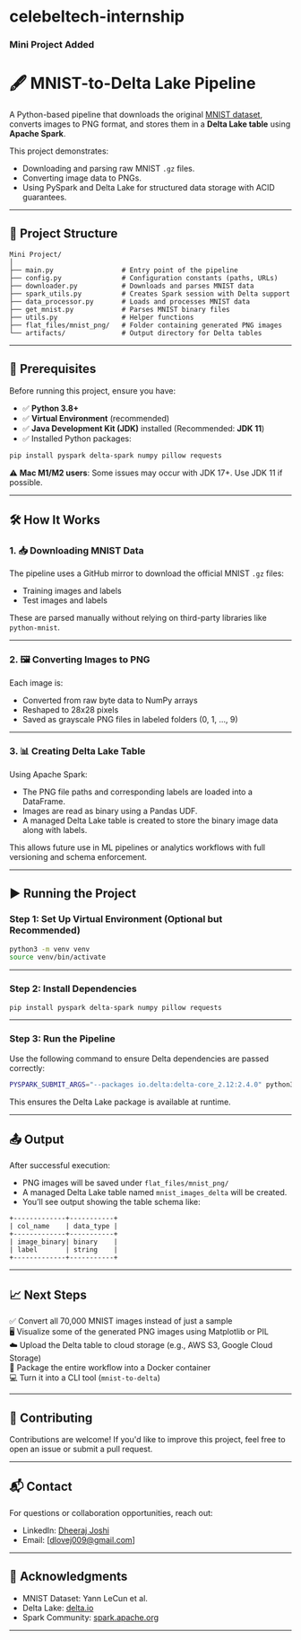 # celebeltech-internship

### Mini Project Added 
# 🖋️ MNIST-to-Delta Lake Pipeline

A Python-based pipeline that downloads the original [MNIST dataset](http://yann.lecun.com/exdb/mnist/), converts images to PNG format, and stores them in a **Delta Lake table** using **Apache Spark**.

This project demonstrates:
- Downloading and parsing raw MNIST `.gz` files.
- Converting image data to PNGs.
- Using PySpark and Delta Lake for structured data storage with ACID guarantees.

---

## 🧩 Project Structure

```
Mini Project/
│
├── main.py                 # Entry point of the pipeline  
├── config.py               # Configuration constants (paths, URLs)
├── downloader.py           # Downloads and parses MNIST data
├── spark_utils.py          # Creates Spark session with Delta support
├── data_processor.py       # Loads and processes MNIST data
├── get_mnist.py            # Parses MNIST binary files
├── utils.py                # Helper functions
├── flat_files/mnist_png/   # Folder containing generated PNG images
└── artifacts/              # Output directory for Delta tables
```

---

## 🔧 Prerequisites

Before running this project, ensure you have:

- ✅ **Python 3.8+**
- ✅ **Virtual Environment** (recommended)
- ✅ **Java Development Kit (JDK)** installed (Recommended: **JDK 11**)
- ✅ Installed Python packages:

```bash
pip install pyspark delta-spark numpy pillow requests
```

⚠️ **Mac M1/M2 users**: Some issues may occur with JDK 17+. Use JDK 11 if possible.

---

## 🛠️ How It Works

### 1. 📥 Downloading MNIST Data

The pipeline uses a GitHub mirror to download the official MNIST `.gz` files:

- Training images and labels  
- Test images and labels  

These are parsed manually without relying on third-party libraries like `python-mnist`.

---

### 2. 🖼️ Converting Images to PNG

Each image is:

- Converted from raw byte data to NumPy arrays
- Reshaped to 28x28 pixels
- Saved as grayscale PNG files in labeled folders (0, 1, ..., 9)

---

### 3. 📊 Creating Delta Lake Table

Using Apache Spark:

- The PNG file paths and corresponding labels are loaded into a DataFrame.
- Images are read as binary using a Pandas UDF.
- A managed Delta Lake table is created to store the binary image data along with labels.

This allows future use in ML pipelines or analytics workflows with full versioning and schema enforcement.

---

## ▶️ Running the Project

### Step 1: Set Up Virtual Environment (Optional but Recommended)

```bash
python3 -m venv venv
source venv/bin/activate
```

---

### Step 2: Install Dependencies

```bash
pip install pyspark delta-spark numpy pillow requests
```

---

### Step 3: Run the Pipeline

Use the following command to ensure Delta dependencies are passed correctly:

```bash
PYSPARK_SUBMIT_ARGS="--packages io.delta:delta-core_2.12:2.4.0" python3 main.py
```

This ensures the Delta Lake package is available at runtime.

---

## 📤 Output

After successful execution:

- PNG images will be saved under `flat_files/mnist_png/`
- A managed Delta Lake table named `mnist_images_delta` will be created.
- You’ll see output showing the table schema like:

```
+-------------+-----------+
| col_name    | data_type |
+-------------+-----------+
| image_binary| binary    |
| label       | string    |
+-------------+-----------+
```

---

## 📈 Next Steps

✅ Convert all 70,000 MNIST images instead of just a sample  
🖥️ Visualize some of the generated PNG images using Matplotlib or PIL  
☁️ Upload the Delta table to cloud storage (e.g., AWS S3, Google Cloud Storage)  
🐳 Package the entire workflow into a Docker container  
💻 Turn it into a CLI tool (`mnist-to-delta`)  

---

## 🤝 Contributing

Contributions are welcome! If you'd like to improve this project, feel free to open an issue or submit a pull request.

---

## 📬 Contact

For questions or collaboration opportunities, reach out:

- LinkedIn: [Dheeraj Joshi](https://www.linkedin.com/in/dheeraj-joshi-311704203)
- Email: [dlovej009@gmail.com]

---

## 🚀 Acknowledgments

- MNIST Dataset: Yann LeCun et al.  
- Delta Lake: [delta.io](https://delta.io)  
- Spark Community: [spark.apache.org](https://spark.apache.org)

---
